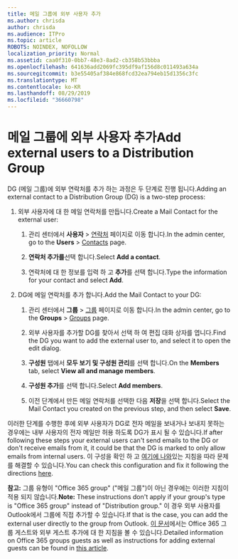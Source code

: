 ```yaml
---
title: 메일 그룹에 외부 사용자 추가
ms.author: chrisda
author: chrisda
ms.audience: ITPro
ms.topic: article
ROBOTS: NOINDEX, NOFOLLOW
localization_priority: Normal
ms.assetid: caa0f310-0bb7-48e3-8ad2-cb358b53bbba
ms.openlocfilehash: 641636add2069fc395df9af156d8c011493a634a
ms.sourcegitcommit: b3e55405af384e868fcd32ea794eb15d1356c3fc
ms.translationtype: MT
ms.contentlocale: ko-KR
ms.lasthandoff: 08/29/2019
ms.locfileid: "36660798"
---
```

# <a name="add-external-users-to-a-distribution-group"></a><span data-ttu-id="2b05b-102">메일 그룹에 외부 사용자 추가</span><span class="sxs-lookup"><span data-stu-id="2b05b-102">Add external users to a Distribution Group</span></span>

<span data-ttu-id="2b05b-103">DG (메일 그룹)에 외부 연락처를 추가 하는 과정은 두 단계로 진행 됩니다.</span><span class="sxs-lookup"><span data-stu-id="2b05b-103">Adding an external contact to a Distribution Group (DG) is a two-step process:</span></span>
  
1. <span data-ttu-id="2b05b-104">외부 사용자에 대 한 메일 연락처를 만듭니다.</span><span class="sxs-lookup"><span data-stu-id="2b05b-104">Create a Mail Contact for the external user:</span></span>
    
    1. <span data-ttu-id="2b05b-105">관리 센터에서 **사용자** > [연락처](https://admin.microsoft.com/adminportal/home#/Contact) 페이지로 이동 합니다.</span><span class="sxs-lookup"><span data-stu-id="2b05b-105">In the admin center, go to the **Users** > [Contacts](https://admin.microsoft.com/adminportal/home#/Contact) page.</span></span> 
    
    2. <span data-ttu-id="2b05b-106">**연락처 추가를**선택 합니다.</span><span class="sxs-lookup"><span data-stu-id="2b05b-106">Select **Add a contact**.</span></span>
    
    3. <span data-ttu-id="2b05b-107">연락처에 대 한 정보를 입력 하 고 **추가**를 선택 합니다.</span><span class="sxs-lookup"><span data-stu-id="2b05b-107">Type the information for your contact and select **Add**.</span></span>
    
2. <span data-ttu-id="2b05b-108">DG에 메일 연락처를 추가 합니다.</span><span class="sxs-lookup"><span data-stu-id="2b05b-108">Add the Mail Contact to your DG:</span></span>
    
    1. <span data-ttu-id="2b05b-109">관리 센터에서 **그룹** > [그룹](https://admin.microsoft.com/adminportal/home#/groups) 페이지로 이동 합니다.</span><span class="sxs-lookup"><span data-stu-id="2b05b-109">In the admin center, go to the **Groups** > [Groups](https://admin.microsoft.com/adminportal/home#/groups) page.</span></span> 
    
    2. <span data-ttu-id="2b05b-110">외부 사용자를 추가할 DG를 찾아서 선택 하 여 편집 대화 상자를 엽니다.</span><span class="sxs-lookup"><span data-stu-id="2b05b-110">Find the DG you want to add the external user to, and select it to open the edit dialog.</span></span>
    
    3. <span data-ttu-id="2b05b-111">**구성원** 탭에서 **모두 보기 및 구성원 관리**를 선택 합니다.</span><span class="sxs-lookup"><span data-stu-id="2b05b-111">On the **Members** tab, select **View all and manage members**.</span></span> 
    
    4. <span data-ttu-id="2b05b-112">**구성원 추가**를 선택 합니다.</span><span class="sxs-lookup"><span data-stu-id="2b05b-112">Select **Add members**.</span></span>
    
    5. <span data-ttu-id="2b05b-113">이전 단계에서 만든 메일 연락처를 선택한 다음 **저장**을 선택 합니다.</span><span class="sxs-lookup"><span data-stu-id="2b05b-113">Select the Mail Contact you created on the previous step, and then select **Save**.</span></span>
    
<span data-ttu-id="2b05b-114">이러한 단계를 수행한 후에 외부 사용자가 DG로 전자 메일을 보내거나 보내지 못하는 경우에는 내부 사용자의 전자 메일만 허용 하도록 DG가 표시 될 수 있습니다.</span><span class="sxs-lookup"><span data-stu-id="2b05b-114">If after following these steps your external users can't send emails to the DG or don't receive emails from it, it could be that the DG is marked to only allow emails from internal users.</span></span> <span data-ttu-id="2b05b-115">이 구성을 확인 하 고 [여기에 나와](https://support.office.com/article/Fix-email-delivery-issues-for-error-code-5-7-133-in-Office-365-991abc19-7756-438f-abcb-39f69b80f284.aspx)있는 지침을 따라 문제를 해결할 수 있습니다.</span><span class="sxs-lookup"><span data-stu-id="2b05b-115">You can check this configuration and fix it following the directions [here](https://support.office.com/article/Fix-email-delivery-issues-for-error-code-5-7-133-in-Office-365-991abc19-7756-438f-abcb-39f69b80f284.aspx).</span></span>
  
 <span data-ttu-id="2b05b-116">**참고:** 그룹 유형이 "Office 365 group" ("메일 그룹")이 아닌 경우에는 이러한 지침이 적용 되지 않습니다.</span><span class="sxs-lookup"><span data-stu-id="2b05b-116">**Note:** These instructions don't apply if your group's type is "Office 365 group" instead of "Distribution group."</span></span> <span data-ttu-id="2b05b-117">이 경우 외부 사용자를 Outlook에서 그룹에 직접 추가할 수 있습니다.</span><span class="sxs-lookup"><span data-stu-id="2b05b-117">If that is the case, you can add the external user directly to the group from Outlook.</span></span> <span data-ttu-id="2b05b-118">[이 문서](https://support.office.com/article/Guest-access-in-Office-365-Groups-bfc7a840-868f-4fd6-a390-f347bf51aff6.aspx)에서는 Office 365 그룹 게스트와 외부 게스트 추가에 대 한 지침을 볼 수 있습니다.</span><span class="sxs-lookup"><span data-stu-id="2b05b-118">Detailed information on Office 365 groups guests as well as instructions for adding external guests can be found in [this article](https://support.office.com/article/Guest-access-in-Office-365-Groups-bfc7a840-868f-4fd6-a390-f347bf51aff6.aspx).</span></span>
  